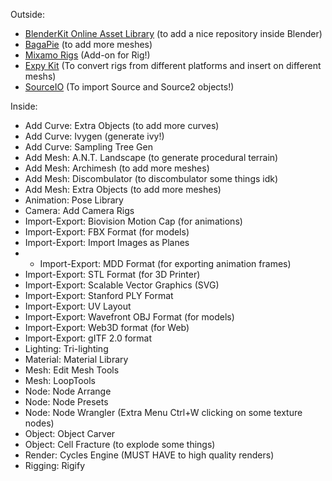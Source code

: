 Outside:

* [BlenderKit Online Asset Library](https://www.blenderkit.com/get-blenderkit/) (to add a nice repository inside Blender)
* [BagaPie](https://abaga.gumroad.com/l/BbGVh) (to add more meshes)
* [Mixamo Rigs](https://substance3d.adobe.com/plugins/mixamo-in-blender/) (Add-on for Rig!)
* [Expy Kit](https://github.com/pKrime/Expy-Kit) (To convert rigs from different platforms and insert on different meshs)
* [SourceIO](https://github.com/REDxEYE/SourceIO/releases) (To import Source and Source2 objects!)

Inside:

* Add Curve: Extra Objects (to add more curves)
* Add Curve: Ivygen (generate ivy!)
* Add Curve: Sampling Tree Gen
* Add Mesh: A.N.T. Landscape (to generate procedural terrain)
* Add Mesh: Archimesh (to add more meshes)
* Add Mesh: Discombulator (to discombulator some things idk)
* Add Mesh: Extra Objects (to add more meshes)
* Animation: Pose Library
* Camera: Add Camera Rigs
* Import-Export: Biovision Motion Cap (for animations)
* Import-Export: FBX Format (for models)
* Import-Export: Import Images as Planes
* * Import-Export: MDD Format (for exporting animation frames)
* Import-Export: STL Format (for 3D Printer)
* Import-Export: Scalable Vector Graphics (SVG)
* Import-Export: Stanford PLY Format
* Import-Export: UV Layout
* Import-Export: Wavefront OBJ Format (for models)
* Import-Export: Web3D format (for Web)
* Import-Export: gITF 2.0 format
* Lighting: Tri-lighting
* Material: Material Library
* Mesh: Edit Mesh Tools
* Mesh: LoopTools
* Node: Node Arrange
* Node: Node Presets
* Node: Node Wrangler (Extra Menu Ctrl+W clicking on some texture nodes)
* Object: Object Carver
* Object: Cell Fracture (to explode some things)
* Render: Cycles Engine (MUST HAVE to high quality renders)
* Rigging: Rigify
